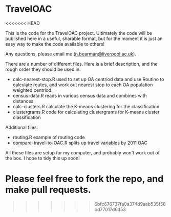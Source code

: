 # TravelOAC
<<<<<<< HEAD

This is the code for the TravelOAC project. Ultimately the code will be published here in a useful, sharable format, but for the moment it is just an easy way to make the code available to others!

Any questions, please email me (n.bearman@liverpool.ac.uk).

There are a number of different files. Here is a brief description, and the rough order they should be used in:
- calc-nearest-stop.R  used to set up OA centriod data and use Routino to calculate routes, and work out nearest stop to each OA population weighted centriod.
- census-data.R reads in various census data and combines with distances
- calc-clusters.R calculate the K-means clustering for the classification
- clustergrams.R code for calculating clustergrams for K-means cluster classification

Additional files:
- routing.R example of routing code
- compare-travel-to-OAC.R splits up travel variables by 2011 OAC

All these files are setup for my computer, and probably won't work out of the box. I hope to tidy this up soon!

Please feel free to fork the repo, and make pull requests.
=======
>>>>>>> 6bfc676737fa0a374d9aab535f58bd77017d6d53
